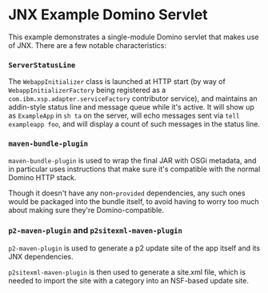 # JNX Example Domino Servlet

This example demonstrates a single-module Domino servlet that makes use of JNX. There are
a few notable characteristics:

### `ServerStatusLine`

The `WebappInitializer` class is launched at HTTP start (by way of `WebappInitializerFactory`
being registered as a `com.ibm.xsp.adapter.serviceFactory` contributor service), and maintains an
addin-style status line and message queue while it's active. It will show up as `ExampleApp`
in `sh ta` on the server, will echo messages sent via `tell exampleapp foo`, and will display
a count of such messages in the status line.

### `maven-bundle-plugin`

`maven-bundle-plugin` is used to wrap the final JAR with OSGi metadata, and in particular
uses instructions that make sure it's compatible with the normal Domino HTTP stack.

Though it doesn't have any non-`provided` dependencies, any such ones would be packaged
into the bundle itself, to avoid having to worry too much about making sure they're
Domino-compatible.

### `p2-maven-plugin` and `p2sitexml-maven-plugin`

`p2-maven-plugin` is used to generate a p2 update site of the app itself and its JNX dependencies.

`p2sitexml-maven-plugin` is then used to generate a site.xml file, which is needed to import
the site with a category into an NSF-based update site.